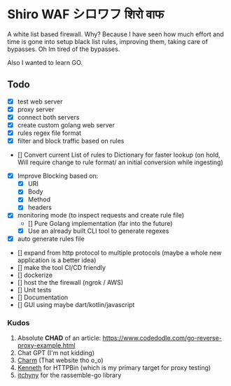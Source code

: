 # Shiro WAF シロワフ शिरो वाफ 

A white list based firewall. Why? Because I have seen how much effort and time is gone into setup black list rules, improving them, taking care of bypasses. Oh Im tired of the bypasses.

Also I wanted to learn GO.

## Todo

- [x] test web server 
- [x] proxy server 
- [x] connect both servers 
- [x] create custom golang web server 
- [x] rules regex file format 
- [x] filter and block traffic based on rules
- [] Convert current List of rules to Dictionary for faster lookup (on hold, Will require change to rule format/ an initial conversion while ingesting)
- [x] Improve Blocking based on:
    - [x] URI
    - [x] Body
    - [x] Method
    - [x] headers
- [x] monitoring mode (to inspect requests and create rule file)
    - [] Pure Golang implementation (far into the future)
    - [x] Use an already built CLI tool to generate regexes
- [x] auto generate rules file
- [] expand from http protocol to multiple protocols (maybe a whole new application is a better idea)
- [] make the tool CI/CD friendly
- [] dockerize
- [] host the the firewall (ngrok / AWS)
- [] Unit tests
- [] Documentation
- [] GUI using maybe dart/kotlin/javascript

### Kudos

1. Absolute **CHAD** of an article: https://www.codedodle.com/go-reverse-proxy-example.html
2. Chat GPT (I'm not kidding)
3. [Charm](https://charm.sh/) (That website tho o_o)
4. [Kenneth](https://kennethreitz.org/) for HTTPBin (which is my primary target for proxy testing)
5. [itchyny](https://github.com/itchyny/) for the rassemble-go library
